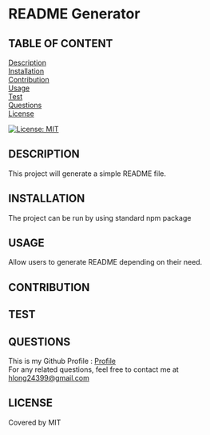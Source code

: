 # README Generator
  ## TABLE OF CONTENT
  
  [Description](#DESCRIPTION)  
  [Installation](#INSTALLATION)  
  [Contribution](#CONTRIBUTION)  
  [Usage](#USAGE)  
  [Test](#TEST)  
  [Questions](#QUESTIONS)  
  [License](#LICENSE)  
  
  [![License: MIT](https://img.shields.io/badge/License-MIT-yellow.svg)](https://opensource.org/licenses/MIT)
  ## DESCRIPTION
  This project will generate a simple README file.
  ## INSTALLATION
  The project can be run by using standard npm package
  ## USAGE
  Allow users to generate README depending on their need.
  ## CONTRIBUTION
  
  ## TEST
  
  ## QUESTIONS

  This is my Github Profile : [Profile](https://github.com/hlong24399)  
  For any related questions, feel free to contact me at hlong24399@gmail.com

  ## LICENSE
  Covered by MIT
